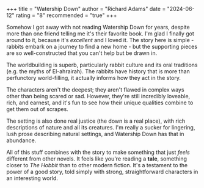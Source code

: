 +++
title = "Watership Down"
author = "Richard Adams"
date = "2024-06-12"
rating = "8"
recommended = "true"
+++

Somehow I got away with not reading Watership Down for years, despite more than
one friend telling me it's their favorite book. I'm glad I finally got around
to it, because it's _excellent_ and I loved it. The story here is simple -
rabbits embark on a journey to find a new home - but the supporting pieces are
so well-constructed that you can't help but be drawn in.

The worldbuilding is superb, particularly rabbit culture and its oral
traditions (e.g. the myths of El-ahrairah). The rabbits have history that is
more than perfunctory world-filling, it actually informs how they act in the
story.

The characters aren't the deepest; they aren't flawed in complex ways other
than being scared or sad. However, they're still incredibly loveable, rich, and
earnest, and it's fun to see how their unique qualities combine to get them out
of scrapes.

The setting is also done real justice (the down is a real place), with
rich descriptions of nature and all its creatures. I'm really a sucker for
lingering, lush prose describing natural settings, and Watership Down has that
in abundance.

All of this stuff combines with the story to make something that just _feels_
different from other novels. It feels like you're reading a **tale**, something
closer to _The Hobbit_ than to other modern fiction. It's a testament to the
power of a good story, told simply with strong, straightforward characters in
an interesting world.
